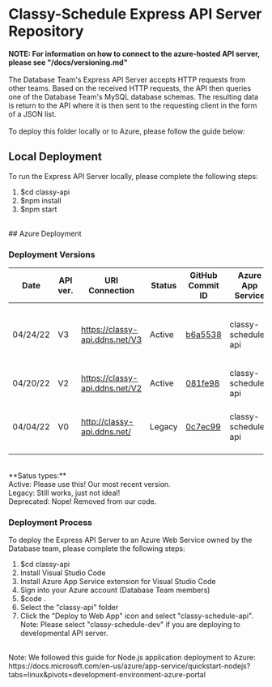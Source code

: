 # Classy-Schedule Express API Server Repository
__NOTE: For information on how to connect to the azure-hosted API server, please see "/docs/versioning.md"__
</br></br>
The Database Team's Express API Server accepts HTTP requests from other teams. Based
on the received HTTP requests, the API then queries one of the Database Team's MySQL
database schemas. The resulting data is return to the API where it is then sent to
the requesting client in the form of a JSON list.
</br></br>
To deploy this folder locally or to Azure, please follow the guide below:

## Local Deployment
To run the Express API Server locally, please complete the following steps:
1. $cd classy-api
2. $npm install
3. $npm start

</br>
## Azure Deployment

### Deployment Versions
| Date     | API ver. | URI Connection                | Status | GitHub Commit ID                                                                                                  | Azure App Service   | Notes                                   |
|----------|----------|-------------------------------|--------|-------------------------------------------------------------------------------------------------------------------|---------------------|-----------------------------------------|
| 04/24/22 | V3       | https://classy-api.ddns.net/V3 | Active | [b6a5538](https://github.com/elizabethwhalen/CISC480-Spring-2022/commit/b6a5538f54040d812b63ba8c5095f43991555e80) | classy-schedule-api | Async/await and more robust options for certain tables |
| 04/20/22 | V2       | https://classy-api.ddns.net/V2 | Active | [081fe98](https://github.com/elizabethwhalen/CISC480-Spring-2022/commit/081fe98a2d5377d59a871f55291b30573c68d751) | classy-schedule-api | Login and tokens |
| 04/04/22 | V0       | http://classy-api.ddns.net/   | Legacy | [0c7ec99](https://github.com/elizabethwhalen/CISC480-Spring-2022/commit/0c7ec9923d5abf9030e9a63c4d0e04b285c98129) | classy-schedule-api | Original version without update working |

</br>
**Satus types:** 
</br>
Active: Please use this! Our most recent version. </br>
Legacy: Still works, just not ideal! </br>
Deprecated: Nope! Removed from our code. </br>

### Deployment Process
To deploy the Express API Server to an Azure Web Service owned by the Database team, please complete the following steps:
1. $cd classy-api
2. Install Visual Studio Code
3. Install Azure App Service extension for Visual Studio Code
4. Sign into your Azure account (Database Team members)
5. $code .
6. Select the "classy-api" folder
7. Click the "Deploy to Web App" icon and select "classy-schedule-api". Note: Please select "classy-schedule-dev" if you are deploying to developmental API server.

</br>
Note: We followed this guide for Node.js application deployment to Azure: https://docs.microsoft.com/en-us/azure/app-service/quickstart-nodejs?tabs=linux&pivots=development-environment-azure-portal
